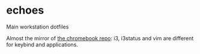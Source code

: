 # echoes
Main workstation dotfiles

Almost the mirror of [the chromebook repo](https://github.com/smlb/chromebook): i3, i3status and vim are different for keybind and applications.
